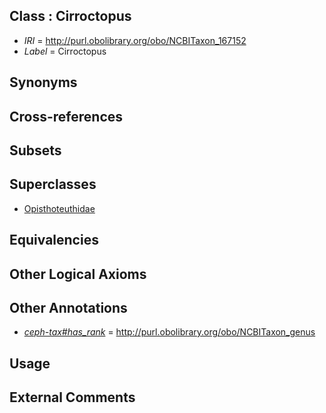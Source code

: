 
## Class : Cirroctopus

 * *IRI* = http://purl.obolibrary.org/obo/NCBITaxon_167152
 * *Label* = Cirroctopus

## Synonyms


## Cross-references


## Subsets


## Superclasses

 * [Opisthoteuthidae](../../NCBITaxon/58/NCBITaxon_102658.md)

## Equivalencies


## Other Logical Axioms


## Other Annotations

 * *[ceph-tax#has_rank](../../ceph-tax#has/nk/ceph-tax#has_rank.md)* = http://purl.obolibrary.org/obo/NCBITaxon_genus

## Usage


## External Comments

